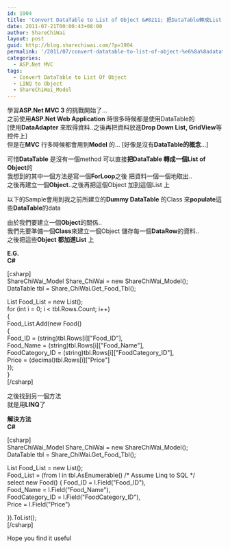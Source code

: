 ```yaml
---
id: 1904
title: 'Convert DataTable to List of Object &#8211; 把DataTable轉成List Of Object'
date: 2011-07-21T00:00:43+08:00
author: ShareChiWai
layout: post
guid: http://blog.sharechiwai.com/?p=1904
permalink: '/2011/07/convert-datatable-to-list-of-object-%e6%8a%8adatatable%e8%bd%89%e6%88%90list-of-object/'
categories:
  - ASP.Net MVC
tags:
  - Convert DataTable to List Of Object
  - LINQ to Object
  - ShareChiWai_Model
---
```

學習**ASP.Net MVC 3** 的挑戰開始了&#8230;  
之前使用**ASP.Net Web Application** 時很多時候都是使用DataTable的  
[使用**DataAdapter** 來取得資料..之後再把資料放進**Drop Down List, GridView**等 控件上]  
但是在**MVC** 行多時候都會用到**Model** 的&#8230; [好像是沒有**DataTable的概念**&#8230;]

可惜**DataTable** 是沒有一個method 可以直接**把DataTable 轉成一個List of Object**的  
我想到的其中一個方法是寫一個**ForLoop**之後 把資料一個一個地取出..  
之後再建立一個**Object**..之後再把這個Object 加到這個List 上

以下的Sample會用到我之前所建立的**Dummy DataTable** 的Class 來**populate**這些**DataTable**的data

由於我們要建立一個**Object**的關係..  
我們先要準備一個**Class**來建立一個Object 儲存每一個**DataRow**的資料..  
之後把這些**Object 都加進List** 上

**E.G.**  
**C#**

[csharp]  
ShareChiWai\_Model Share\_ChiWai = new ShareChiWai_Model();  
DataTable tbl = Share\_ChiWai.Get\_Food_Tbl();

List<Food> Food_List = new List<Food>();  
for (int i = 0; i < tbl.Rows.Count; i++)  
{  
Food_List.Add(new Food()  
{  
Food\_ID = (string)tbl.Rows\[i\]\["Food\_ID"\],  
Food\_Name = (string)tbl.Rows\[i\]\["Food\_Name"\],  
FoodCategory\_ID = (string)tbl.Rows\[i\]\["FoodCategory\_ID"\],  
Price = (decimal)tbl.Rows\[i\]\["Price"\]  
});  
}  
[/csharp]

之後找到另一個方法  
就是用**LINQ**了

**解決方法**  
**C#**

[csharp]  
ShareChiWai\_Model Share\_ChiWai = new ShareChiWai_Model();  
DataTable tbl = Share\_ChiWai.Get\_Food_Tbl();

List<Food> Food_List = new List<Food>();  
Food_List = (from l in tbl.AsEnumerable() /\* Assume Linq to SQL \*/  
select new Food() { Food\_ID = l.Field<string>("Food\_ID"),  
Food\_Name = l.Field<string>("Food\_Name"),  
FoodCategory\_ID = l.Field<string>("FoodCategory\_ID"),  
Price = l.Field<decimal>("Price")

}).ToList<Food>();  
[/csharp]

Hope you find it useful